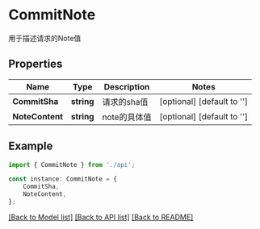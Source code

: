 # CommitNote

用于描述请求的Note值

## Properties

Name | Type | Description | Notes
------------ | ------------- | ------------- | -------------
**CommitSha** | **string** | 请求的sha值 | [optional] [default to '']
**NoteContent** | **string** | note的具体值 | [optional] [default to '']

## Example

```typescript
import { CommitNote } from './api';

const instance: CommitNote = {
    CommitSha,
    NoteContent,
};
```

[[Back to Model list]](../README.md#documentation-for-models) [[Back to API list]](../README.md#documentation-for-api-endpoints) [[Back to README]](../README.md)
